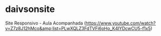 # daivsonsite
Site Responsivo - Aula Acompanhada (https://www.youtube.com/watch?v=Z7z8J12hMco&amp;list=PLwXQLZ3FdTVFi6oHo_K4IYDcwCU5-f1x5)
